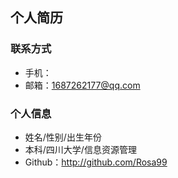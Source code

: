 
## 个人简历
### 联系方式
- 手机：
- 邮箱：1687262177@qq.com

### 个人信息
 - 姓名/性别/出生年份
 - 本科/四川大学/信息资源管理
 - Github：http://github.com/Rosa99
